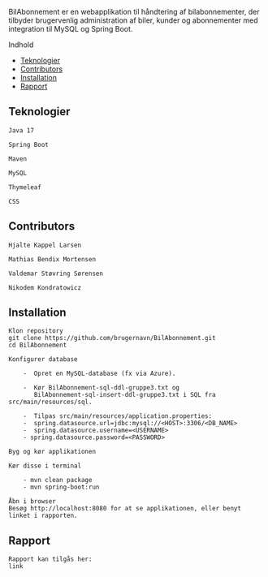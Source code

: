 BilAbonnement er en webapplikation til håndtering af bilabonnementer, der tilbyder brugervenlig administration af biler, kunder og abonnementer med integration til MySQL og Spring Boot.

Indhold
- [Teknologier](#teknologier) 
- [Contributors](#contributors)  
- [Installation](#installation)  
- [Rapport](#rapport)  

## Teknologier

    Java 17

    Spring Boot

    Maven

    MySQL

    Thymeleaf

    CSS 
    
## Contributors

    Hjalte Kappel Larsen

    Mathias Bendix Mortensen

    Valdemar Støvring Sørensen

    Nikodem Kondratowicz 

## Installation

    Klon repository
    git clone https://github.com/brugernavn/BilAbonnement.git
    cd BilAbonnement

    Konfigurer database

        -  Opret en MySQL-database (fx via Azure).

        -  Kør BilAbonnement-sql-ddl-gruppe3.txt og 
           BilAbonnement-sql-insert-ddl-gruppe3.txt i SQL fra src/main/resources/sql.

        -  Tilpas src/main/resources/application.properties:
        -  spring.datasource.url=jdbc:mysql://<HOST>:3306/<DB_NAME>
        -  spring.datasource.username=<USERNAME>
        - spring.datasource.password=<PASSWORD>

    Byg og kør applikationen

    Kør disse i terminal
    
        - mvn clean package
        - mvn spring-boot:run

    Åbn i browser
    Besøg http://localhost:8080 for at se applikationen, eller benyt linket i rapporten.


## Rapport

    Rapport kan tilgås her:
    link

  

